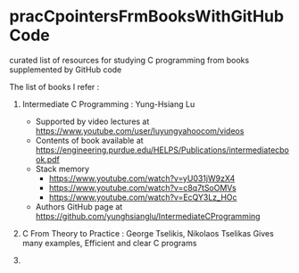 # pracCpointersFrmBooksWithGitHubCode
curated list of resources for studying C programming from books supplemented by GitHub code

The list of books I refer : 
1. Intermediate C Programming : Yung-Hsiang Lu
   * Supported by video lectures at https://www.youtube.com/user/luyungyahoocom/videos
   * Contents of book available at https://engineering.purdue.edu/HELPS/Publications/intermediatecbook.pdf
   * Stack memory 
     + https://www.youtube.com/watch?v=yU031jW9zX4
     + https://www.youtube.com/watch?v=c8q7tSoOMVs
     + https://www.youtube.com/watch?v=EcQY3Lz_HOc
   * Authors GitHub page at https://github.com/yunghsianglu/IntermediateCProgramming

2. C From Theory to Practice : George Tselikis, Nikolaos Tselikas 
   Gives many examples, Efficient and clear C programs
3.    
